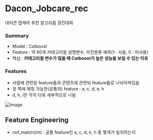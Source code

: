 # Dacon_Jobcare_rec
데이콘 잡케어 추천 알고리즘 경진대회

### Summary
- Model : Catboost
- Feature : 약 60개 카테고리컬 설명변수, 이진분류 예측(1 : 사용, 0 : 미사용)
- 핵심 : **카테고리컬 변수가 많을 때 Catboost가 높은 성능을 보일 수 있는 이유**

### Features
- 사람에 관련된 feature들과 콘텐츠에 관련되 feature들로 나뉘어져있음
- 양 쪽에 매칭 가능한(공통의) feature : a, c, d, e, h
- d, h, l은 각각 더욱 세부적으로 나뉨

![image](https://user-images.githubusercontent.com/25517592/152281049-8f500836-9746-488b-b1c3-329ec99c5003.png)

## Feature Engineering
- nof_match(int) : 공통 feature인 a, c, d, e, h 중 몇개가 일치하는지
